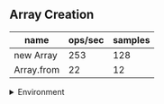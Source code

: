 ## Array Creation

|name|ops/sec|samples|
|-|-|-|
|new Array|253|128|
|Array.from|22|12|


<details>
<summary>Environment</summary>

* __Machine:__ linux x64 | 4 vCPUs | 7.6GB Mem
* __Run:__ Tue Oct 29 2024 16:57:17 GMT+0000 (Coordinated Universal Time)
* __Node:__ `v20.0.0`
</details>

<!--
{"environment":{"platform":"linux","arch":"x64","cpus":4,"totalMemory":7.597877502441406},"benchmarks":[{"name":"new Array","opsSec":253.45573328492014,"samples":128},{"name":"Array.from","opsSec":22.399925309689046,"samples":12}]}-->
